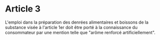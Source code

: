 # Article 3

L'emploi dans la préparation des denrées alimentaires et boissons de la substance visée à l'article 1er doit être porté à la connaissance du consommateur par une mention telle que "arôme renforcé artificiellement".
